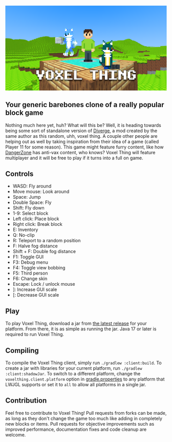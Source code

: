 ![VOXEL THING](doc/logo.png)
## Your generic barebones clone of a really popular block game
Nothing much here yet, huh? What will this be? Well, it is heading towards being some sort of standalone version of [Diverge](https://github.com/BlueStaggo/MCDiverge), a mod created by the same author as this random, uhh, voxel thing. A couple other people are helping out as well by taking inspiration from their idea of a game (called Player 11 for some reason). This game might feature furry content, like how [DangerZone](https://orespawn.com) has anti-vax content, who knows? Voxel Thing will feature multiplayer and it will be free to play if it turns into a full on game.

## Controls
- WASD: Fly around
- Move mouse: Look around
- Space: Jump
- Double Space: Fly
- Shift: Fly down
- 1-9: Select block
- Left click: Place block
- Right click: Break block
- E: Inventory
- Q: No-clip
- R: Teleport to a random position
- F: Halve fog distance
- Shift + F: Double fog distance
- F1: Toggle GUI
- F3: Debug menu
- F4: Toggle view bobbing
- F5: Third person
- F6: Change skin
- Escape: Lock / unlock mouse
- ]: Increase GUI scale
- [: Decrease GUI scale

## Play
To play Voxel Thing, download a jar from [the latest release](https://github.com/BlueStaggo/VoxelThing/releases/latest) for your platform. From there, it is as simple as running the jar. Java 17 or later is required to run Voxel Thing.

## Compiling
To compile the Voxel Thing client, simply run `./gradlew :client:build`. To create a jar with libraries for your current platform, run `./gradlew :client:shadowJar`. To switch to a different platform, change the `voxelthing.client.platform` option in [gradle.properties](/gradle.properties) to any platform that LWJGL supports or set it to `all` to allow all platforms in a single jar.

## Contribution
Feel free to contribute to Voxel Thing! Pull requests from forks can be made, as long as they don't change the game too much like adding in completely new blocks or items. Pull requests for objective improvements such as improved performance, documentation fixes and code cleanup are welcome.
